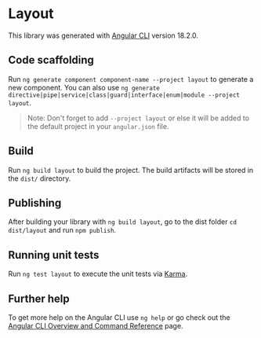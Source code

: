 # Layout

This library was generated with [Angular CLI](https://github.com/angular/angular-cli) version 18.2.0.

## Code scaffolding

Run `ng generate component component-name --project layout` to generate a new component. You can also use `ng generate directive|pipe|service|class|guard|interface|enum|module --project layout`.
> Note: Don't forget to add `--project layout` or else it will be added to the default project in your `angular.json` file. 

## Build

Run `ng build layout` to build the project. The build artifacts will be stored in the `dist/` directory.

## Publishing

After building your library with `ng build layout`, go to the dist folder `cd dist/layout` and run `npm publish`.

## Running unit tests

Run `ng test layout` to execute the unit tests via [Karma](https://karma-runner.github.io).

## Further help

To get more help on the Angular CLI use `ng help` or go check out the [Angular CLI Overview and Command Reference](https://angular.dev/tools/cli) page.
